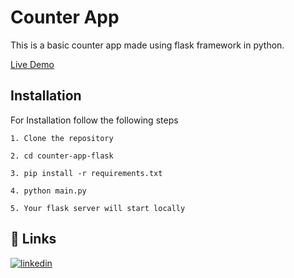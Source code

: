 
# Counter App

This is a basic counter app made using flask framework in python.

[Live Demo]()

## Installation


For Installation follow the following steps

`1. Clone the repository`

`2. cd counter-app-flask`

`3. pip install -r requirements.txt`

`4. python main.py`

`5. Your flask server will start locally`
    
## 🔗 Links

[![linkedin](https://img.shields.io/badge/linkedin-0A66C2?style=for-the-badge&logo=linkedin&logoColor=white)](https://www.linkedin.com/in/swapnilsingh99/)

  
